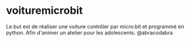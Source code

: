 # voituremicrobit
Le but est de réaliser une voiture contrôler par micro:bit et programmé en python. Afin d'animer un atelier  pour les adolescents. @abracodabra 

